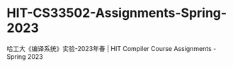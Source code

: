 # HIT-CS33502-Assignments-Spring-2023
哈工大《编译系统》实验-2023年春 | HIT Compiler Course Assignments - Spring 2023
